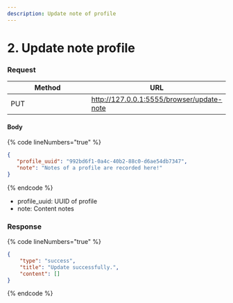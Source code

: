 ```yaml
---
description: Update note of profile
---
```


# 2. Update note profile

### **Request**

<table><thead><tr><th width="249">Method</th><th>URL</th></tr></thead><tbody><tr><td>PUT</td><td><a href="http://127.0.0.1:5555/browser/update-note">http://127.0.0.1:5555/browser/update-note</a></td></tr></tbody></table>

#### **Body**

{% code lineNumbers="true" %}
```json
{
   "profile_uuid": "992bd6f1-0a4c-40b2-88c0-d6ae54db7347",
   "note": "Notes of a profile are recorded here!"
}
```
{% endcode %}

* profile\_uuid: UUID of profile
* note: Content notes

### **Response**

{% code lineNumbers="true" %}
```json
{
    "type": "success",
    "title": "Update successfully.",
    "content": []
}
```
{% endcode %}
